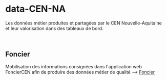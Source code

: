 # data-CEN-NA
Les données métier produites et partagées par le CEN Nouvelle-Aquitaine et leur valorisation dans des tableaux de bord.

<br>

## Foncier

Mobilisation des informations consignées dans l'application web FoncierCEN afin de produire des données métier de qualité --> [Foncier](./foncier/)


